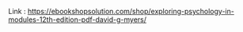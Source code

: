 Link : https://ebookshopsolution.com/shop/exploring-psychology-in-modules-12th-edition-pdf-david-g-myers/
